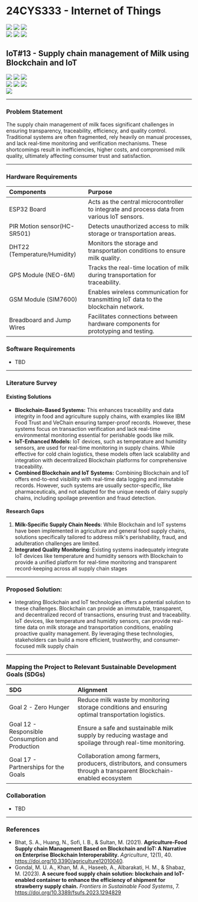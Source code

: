 # 24CYS333 - Internet of Things
![](https://img.shields.io/badge/Batch-22CYS-lightgreen) ![](https://img.shields.io/badge/UG-blue) ![](https://img.shields.io/badge/Subject-IoT-blue)
<br/>
![](https://img.shields.io/badge/Lecture-2-orange) ![](https://img.shields.io/badge/Practical-3-orange) ![](https://img.shields.io/badge/Credits-3-orange) <br/>

## IoT#13 -  Supply chain management of Milk using Blockchain and IoT

![](https://img.shields.io/badge/Member-Deepak_Kumar_S-gold)  ![](https://img.shields.io/badge/Member-Joshua_Anto_A-gold)  ![](https://img.shields.io/badge/Member-Midhru_Jayan_K-gold) <br/> 
![](https://img.shields.io/badge/SDG-2-darkgreen) ![](https://img.shields.io/badge/SDG-12-darkgreen) ![](https://img.shields.io/badge/SDG-17-darkgreen) <br/>
![](https://img.shields.io/badge/Reviewed-23rd_Jan_2025-brown)

---
### Problem Statement
The supply chain management of milk faces significant challenges in ensuring transparency, traceability, efficiency, and quality control. Traditional systems are often fragmented, rely heavily on manual processes, and lack real-time monitoring and verification mechanisms. These shortcomings result in inefficiencies, higher costs, and compromised milk quality, ultimately affecting consumer trust and satisfaction.

---
### Hardware Requirements

| Components      | Purpose | 
|:-----------------|:-------| 
| ESP32 Board             | Acts as the central microcontroller to integrate and process data from various IoT sensors.  |
| PIR Motion sensor(HC-SR501)  |Detects unauthorized access to milk storage or transportation areas.|
| DHT22 (Temperature/Humidity)| Monitors the storage and transportation conditions to ensure milk quality. |
| GPS Module (NEO-6M)    | Tracks the real-time location of milk during transportation for traceability.  |
| GSM Module (SIM7600)    | Enables wireless communication for transmitting IoT data to the blockchain network.   |
| Breadboard and Jump Wires    | Facilitates connections between hardware components for prototyping and testing.   |

### Software Requirements
- TBD

---
### Literature Survey  

#### Existing Solutions
- **Blockchain-Based Systems:** This enhances traceability and data integrity in food and agriculture supply chains, with examples like IBM Food Trust and VeChain ensuring tamper-proof records. However, these systems focus on transaction verification and lack real-time environmental monitoring essential for perishable goods like milk.
- **IoT-Enhanced Models:** IoT devices, such as temperature and humidity sensors, are used for real-time monitoring in supply chains. While effective for cold chain logistics, these models often lack scalability and integration with decentralized Blockchain platforms for comprehensive traceability.
- **Combined Blockchain and IoT Systems:** Combining Blockchain and IoT offers end-to-end visibility with real-time data logging and immutable records. However, such systems are usually sector-specific, like pharmaceuticals, and not adapted for the unique needs of dairy supply chains, including spoilage prevention and fraud detection.
 
#### Research Gaps  
1. **Milk-Specific Supply Chain Needs**: While Blockchain and IoT systems have been implemented in agriculture and general food supply chains, solutions specifically tailored to address milk's perishability, fraud, and adulteration challenges are limited.
2. **Integrated Quality Monitoring**: Existing systems inadequately integrate IoT devices like temperature and humidity sensors with Blockchain to provide a unified platform for real-time monitoring and transparent record-keeping across all supply chain stages
---

### Proposed Solution: 

- Integrating Blockchain and IoT technologies offers a potential solution to these challenges. Blockchain can provide an immutable, transparent, and decentralized record of transactions, ensuring trust and traceability. IoT devices, like temperature and humidity sensors, can provide real-time data on milk storage and transportation conditions, enabling proactive quality management. By leveraging these technologies, stakeholders can build a more efficient, trustworthy, and consumer-focused milk supply chain
---

### Mapping the Project to Relevant Sustainable Development Goals (SDGs) 
| SDG | Alignment |
|:---|:----------|
| Goal 2 - Zero Hunger| Reduce milk waste by monitoring storage conditions and ensuring optimal transportation logistics. |
| Goal 12 - Responsible Consumption and Production | Ensure a safe and sustainable milk supply by reducing wastage and spoilage through real-time monitoring.   |
| Goal 17 - Partnerships for the Goals | Collaboration among farmers, producers, distributors, and consumers through a transparent Blockchain-enabled ecosystem   |

### Collaboration 
- TBD
---

### References
- Bhat, S. A., Huang, N., Sofi, I. B., & Sultan, M. (2021). **Agriculture-Food Supply chain Management Based on Blockchain and IoT: A Narrative on Enterprise Blockchain Interoperability.** _Agriculture_, 12(1), 40. https://doi.org/10.3390/agriculture12010040.
- Gondal, M. U. A., Khan, M. A., Haseeb, A., Albarakati, H. M., & Shabaz, M. (2023). **A secure food supply chain solution: blockchain and IoT-enabled container to enhance the efficiency of shipment for strawberry supply chain.** _Frontiers in Sustainable Food Systems_, 7. https://doi.org/10.3389/fsufs.2023.1294829

